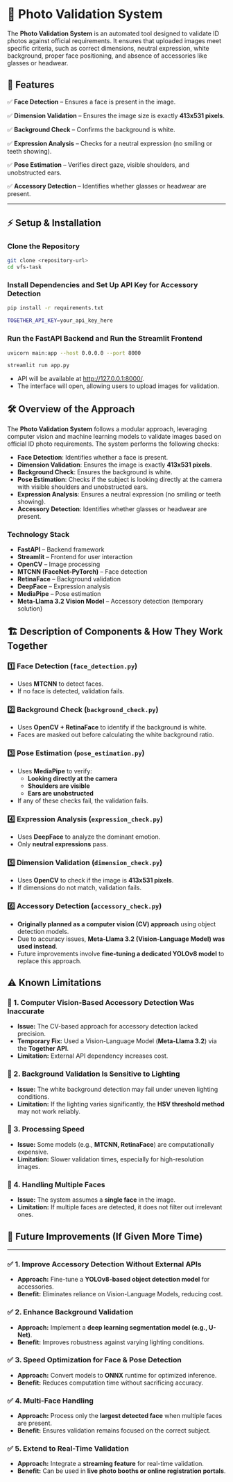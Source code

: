 # 📸 Photo Validation System

The **Photo Validation System** is an automated tool designed to validate ID photos against official requirements. It ensures that uploaded images meet specific criteria, such as correct dimensions, neutral expression, white background, proper face positioning, and absence of accessories like glasses or headwear.

## 🚀 Features

✅ **Face Detection** – Ensures a face is present in the image.

✅ **Dimension Validation** – Ensures the image size is exactly **413x531 pixels**.

✅ **Background Check** – Confirms the background is white.

✅ **Expression Analysis** – Checks for a neutral expression (no smiling or teeth showing).

✅ **Pose Estimation** – Verifies direct gaze, visible shoulders, and unobstructed ears.

✅ **Accessory Detection** – Identifies whether glasses or headwear are present.

---

## ⚡ Setup & Installation

### **Clone the Repository**

```bash
git clone <repository-url>
cd vfs-task
```

### **Install Dependencies and Set Up API Key for Accessory Detection**

```bash
pip install -r requirements.txt

TOGETHER_API_KEY=your_api_key_here
```

### **Run the FastAPI Backend and Run the Streamlit Frontend**

```bash
uvicorn main:app --host 0.0.0.0 --port 8000

streamlit run app.py
```

- API will be available at http://127.0.0.1:8000/.
- The interface will open, allowing users to upload images for validation.

## 🛠️ Overview of the Approach

The **Photo Validation System** follows a modular approach, leveraging computer vision and machine learning models to validate images based on official ID photo requirements. The system performs the following checks:

- **Face Detection**: Identifies whether a face is present.
- **Dimension Validation**: Ensures the image is exactly **413x531 pixels**.
- **Background Check**: Ensures the background is white.
- **Pose Estimation**: Checks if the subject is looking directly at the camera with visible shoulders and unobstructed ears.
- **Expression Analysis**: Ensures a neutral expression (no smiling or teeth showing).
- **Accessory Detection**: Identifies whether glasses or headwear are present.

### **Technology Stack**

- **FastAPI** – Backend framework
- **Streamlit** – Frontend for user interaction
- **OpenCV** – Image processing
- **MTCNN (FaceNet-PyTorch)** – Face detection
- **RetinaFace** – Background validation
- **DeepFace** – Expression analysis
- **MediaPipe** – Pose estimation
- **Meta-Llama 3.2 Vision Model** – Accessory detection (temporary solution)

## 🏗️ Description of Components & How They Work Together

### **1️⃣ Face Detection (`face_detection.py`)**

- Uses **MTCNN** to detect faces.
- If no face is detected, validation fails.

### **2️⃣ Background Check (`background_check.py`)**

- Uses **OpenCV + RetinaFace** to identify if the background is white.
- Faces are masked out before calculating the white background ratio.

### **3️⃣ Pose Estimation (`pose_estimation.py`)**

- Uses **MediaPipe** to verify:
  - **Looking directly at the camera**
  - **Shoulders are visible**
  - **Ears are unobstructed**
- If any of these checks fail, the validation fails.

### **4️⃣ Expression Analysis (`expression_check.py`)**

- Uses **DeepFace** to analyze the dominant emotion.
- Only **neutral expressions** pass.

### **5️⃣ Dimension Validation (`dimension_check.py`)**

- Uses **OpenCV** to check if the image is **413x531 pixels**.
- If dimensions do not match, validation fails.

### **6️⃣ Accessory Detection (`accessory_check.py`)**

- **Originally planned as a computer vision (CV) approach** using object detection models.
- Due to accuracy issues, **Meta-Llama 3.2 (Vision-Language Model) was used instead**.
- Future improvements involve **fine-tuning a dedicated YOLOv8 model** to replace this approach.

## ⚠️ Known Limitations

### 🚧 1. Computer Vision-Based Accessory Detection Was Inaccurate

- **Issue:** The CV-based approach for accessory detection lacked precision.
- **Temporary Fix:** Used a Vision-Language Model (**Meta-Llama 3.2**) via the **Together API**.
- **Limitation:** External API dependency increases cost.

### 🚧 2. Background Validation Is Sensitive to Lighting

- **Issue:** The white background detection may fail under uneven lighting conditions.
- **Limitation:** If the lighting varies significantly, the **HSV threshold method** may not work reliably.

### 🚧 3. Processing Speed

- **Issue:** Some models (e.g., **MTCNN, RetinaFace**) are computationally expensive.
- **Limitation:** Slower validation times, especially for high-resolution images.

### 🚧 4. Handling Multiple Faces

- **Issue:** The system assumes a **single face** in the image.
- **Limitation:** If multiple faces are detected, it does not filter out irrelevant ones.

## 🔄 Future Improvements (If Given More Time)

---

### ✅ 1. Improve Accessory Detection Without External APIs

- **Approach:** Fine-tune a **YOLOv8-based object detection model** for accessories.
- **Benefit:** Eliminates reliance on Vision-Language Models, reducing cost.

### ✅ 2. Enhance Background Validation

- **Approach:** Implement a **deep learning segmentation model (e.g., U-Net)**.
- **Benefit:** Improves robustness against varying lighting conditions.

### ✅ 3. Speed Optimization for Face & Pose Detection

- **Approach:** Convert models to **ONNX** runtime for optimized inference.
- **Benefit:** Reduces computation time without sacrificing accuracy.

### ✅ 4. Multi-Face Handling

- **Approach:** Process only the **largest detected face** when multiple faces are present.
- **Benefit:** Ensures validation remains focused on the correct subject.

### ✅ 5. Extend to Real-Time Validation

- **Approach:** Integrate a **streaming feature** for real-time validation.
- **Benefit:** Can be used in **live photo booths or online registration portals**.
